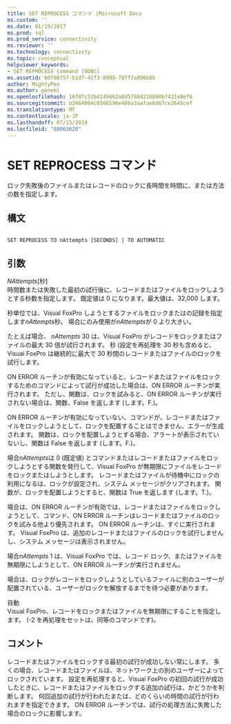 ```yaml
---
title: SET REPROCESS コマンド |Microsoft Docs
ms.custom: ''
ms.date: 01/19/2017
ms.prod: sql
ms.prod_service: connectivity
ms.reviewer: ''
ms.technology: connectivity
ms.topic: conceptual
helpviewer_keywords:
- SET REPROCESS command [ODBC]
ms.assetid: b0708757-b1d7-42f3-8988-787f2a806b8b
author: MightyPen
ms.author: genemi
ms.openlocfilehash: 16f87c52b4149d62a8d57884216890b7421e8ef6
ms.sourcegitcommit: b2464064c0566590e486a3aafae6d67ce2645cef
ms.translationtype: MT
ms.contentlocale: ja-JP
ms.lasthandoff: 07/15/2019
ms.locfileid: "68063620"
---
```

# <a name="set-reprocess-command"></a>SET REPROCESS コマンド
ロック失敗後のファイルまたはレコードのロックに長時間を時間に、または方法の数を指定します。  
  
## <a name="syntax"></a>構文  
  
```  
  
SET REPROCESS TO nAttempts [SECONDS] | TO AUTOMATIC  
```  
  
## <a name="arguments"></a>引数  
 *NAttempts*[秒]  
 時間数または失敗した最初の試行後に、レコードまたはファイルをロックしようとする秒数を指定します。 既定値は 0 になります。最大値は、32,000 します。  
  
 秒単位では、Visual FoxPro しようとするファイルをロックまたはの記録を指定します*nAttempts*秒。 場合にのみ使用が*nAttempts*が 0 より大きい。  
  
 たとえば場合、 *nAttempts* 30 は、Visual FoxPro がレコードをロックまたはファイルの最大 30 倍が試行されます。 秒 (設定を再処理を 30 秒も含めると、Visual FoxPro は継続的に最大で 30 秒間のレコードまたはファイルのロックを試行します。  
  
 ON ERROR ルーチンが有効になっていると、レコードまたはファイルをロックするためのコマンドによって試行が成功した場合は、ON ERROR ルーチンが実行されます。 ただし、関数は、ロックを試みると、ON ERROR ルーチンが実行されない場合は、関数、False を返します (します。F.)。  
  
 ON ERROR ルーチンが有効になっていない、コマンドが、レコードまたはファイルをロックしようとして、ロックを配置することはできません、エラーが生成されます。 関数は、ロックを配置しようとする場合、アラートが表示されていないし、関数は False を返します (します。F.)。  
  
 場合*nAttempts*は 0 (既定値) とコマンドまたはレコードまたはファイルをロックしようとする関数を発行して、Visual FoxPro が無期限にファイルをレコードをロックまたはしようとします。 レコードまたはファイルが待機中にロックの利用になるは、ロックが設定され、システム メッセージがクリアされます。 関数が、ロックを配置しようとすると、関数は True を返します (します。T.)。  
  
 場合は、ON ERROR ルーチンが有効では、レコードまたはファイルをロックしようとして、コマンド、ON ERROR ルーチンはレコードまたはファイルのロックを試みる他より優先されます。 ON ERROR ルーチンは、すぐに実行されます。 Visual FoxPro は、追加のレコードまたはファイルのロックを試行しませんし、システム メッセージは表示されません。  
  
 場合*nAttempts* 1 は、Visual FoxPro では、レコード ロック、またはファイルを無期限にしようとして、ON ERROR ルーチンが実行されません。  
  
 場合は、ロックがレコードをロックしようとしているファイルに別のユーザーが配置されている、ユーザーがロックを解放するまでを待つ必要があります。  
  
 自動  
 Visual FoxPro、レコードをロックまたはファイルを無期限にすることを指定します。 (-2 を再処理をセットは、同等のコマンドです)。  
  
## <a name="remarks"></a>コメント  
 レコードまたはファイルをロックする最初の試行が成功しない常にします。 多くの場合、レコードまたはファイルは、ネットワーク上の別のユーザーによってロックされています。 設定を再処理すると、Visual FoxPro の初回の試行が成功したときに、レコードまたはファイルをロックする追加の試行は、かどうかを判断します。 何回追加の試行が行われたまたは、どのくらいの時間の試行が行われますを指定できます。 ON ERROR ルーチンでは、試行の処理方法に失敗した場合のロックに影響します。
